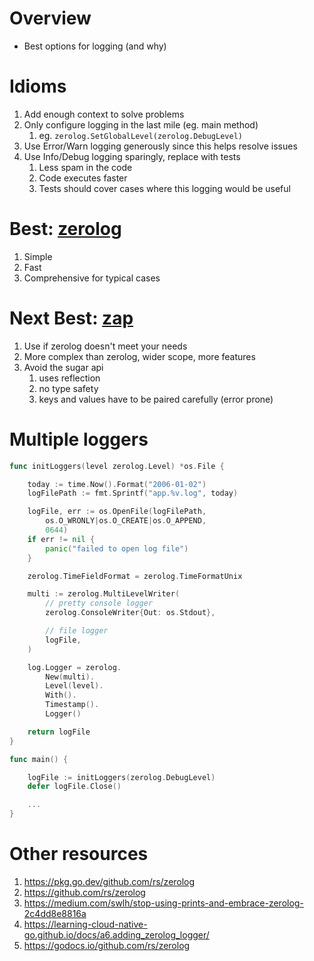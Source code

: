 # Overview
- Best options for logging (and why)


# Idioms
1. Add enough context to solve problems
1. Only configure logging in the last mile (eg. main method)
    1. eg. `zerolog.SetGlobalLevel(zerolog.DebugLevel)`
1. Use Error/Warn logging generously since this helps resolve issues
1. Use Info/Debug logging sparingly, replace with tests
    1. Less spam in the code
    1. Code executes faster
    1. Tests should cover cases where this logging would be useful


# Best: [zerolog](https://github.com/rs/zerolog)
1. Simple
1. Fast
1. Comprehensive for typical cases


# Next Best: [zap](https://github.com/uber-go/zap)
1. Use if zerolog doesn't meet your needs
1. More complex than zerolog, wider scope, more features
1. Avoid the sugar api
    1. uses reflection
    1. no type safety
    1. keys and values have to be paired carefully (error prone)


# Multiple loggers
```go
func initLoggers(level zerolog.Level) *os.File {

	today := time.Now().Format("2006-01-02")
	logFilePath := fmt.Sprintf("app.%v.log", today)

	logFile, err := os.OpenFile(logFilePath,
		os.O_WRONLY|os.O_CREATE|os.O_APPEND,
		0644)
	if err != nil {
		panic("failed to open log file")
	}

	zerolog.TimeFieldFormat = zerolog.TimeFormatUnix

	multi := zerolog.MultiLevelWriter(
		// pretty console logger
		zerolog.ConsoleWriter{Out: os.Stdout},

		// file logger
		logFile,
	)

	log.Logger = zerolog.
		New(multi).
		Level(level).
		With().
		Timestamp().
		Logger()

	return logFile
}

func main() {

	logFile := initLoggers(zerolog.DebugLevel)
	defer logFile.Close()

    ...
}
```


# Other resources
1. https://pkg.go.dev/github.com/rs/zerolog
1. https://github.com/rs/zerolog
1. https://medium.com/swlh/stop-using-prints-and-embrace-zerolog-2c4dd8e8816a
1. https://learning-cloud-native-go.github.io/docs/a6.adding_zerolog_logger/
1. https://godocs.io/github.com/rs/zerolog
